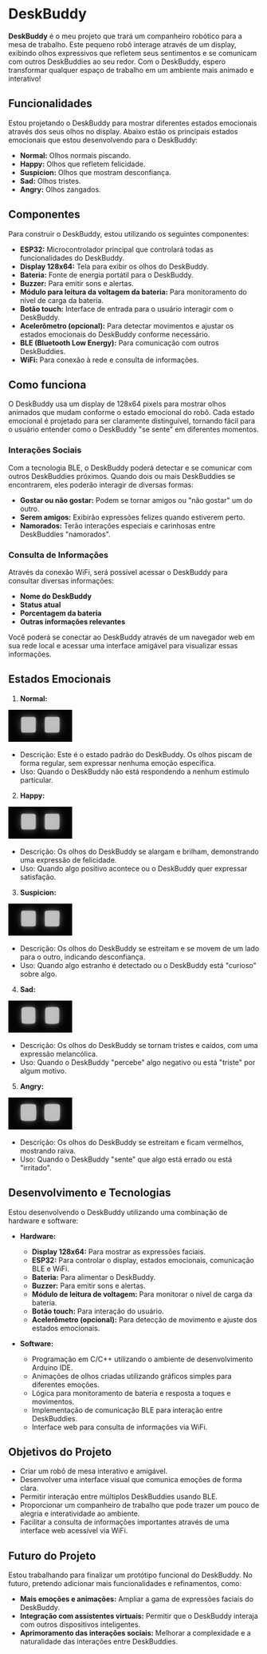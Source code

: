 # DeskBuddy

**DeskBuddy** é o meu projeto que trará um companheiro robótico para a mesa de trabalho. Este pequeno robô interage através de um display, exibindo olhos expressivos que refletem seus sentimentos e se comunicam com outros DeskBuddies ao seu redor. Com o DeskBuddy, espero transformar qualquer espaço de trabalho em um ambiente mais animado e interativo!

## Funcionalidades

Estou projetando o DeskBuddy para mostrar diferentes estados emocionais através dos seus olhos no display. Abaixo estão os principais estados emocionais que estou desenvolvendo para o DeskBuddy:

- **Normal:** Olhos normais piscando.
- **Happy:** Olhos que refletem felicidade.
- **Suspicion:** Olhos que mostram desconfiança.
- **Sad:** Olhos tristes.
- **Angry:** Olhos zangados.

## Componentes

Para construir o DeskBuddy, estou utilizando os seguintes componentes:

- **ESP32:** Microcontrolador principal que controlará todas as funcionalidades do DeskBuddy.
- **Display 128x64:** Tela para exibir os olhos do DeskBuddy.
- **Bateria:** Fonte de energia portátil para o DeskBuddy.
- **Buzzer:** Para emitir sons e alertas.
- **Módulo para leitura da voltagem da bateria:** Para monitoramento do nível de carga da bateria.
- **Botão touch:** Interface de entrada para o usuário interagir com o DeskBuddy.
- **Acelerômetro (opcional):** Para detectar movimentos e ajustar os estados emocionais do DeskBuddy conforme necessário.
- **BLE (Bluetooth Low Energy):** Para comunicação com outros DeskBuddies.
- **WiFi:** Para conexão à rede e consulta de informações.

## Como funciona

O DeskBuddy usa um display de 128x64 pixels para mostrar olhos animados que mudam conforme o estado emocional do robô. Cada estado emocional é projetado para ser claramente distinguível, tornando fácil para o usuário entender como o DeskBuddy "se sente" em diferentes momentos.

### Interações Sociais

Com a tecnologia BLE, o DeskBuddy poderá detectar e se comunicar com outros DeskBuddies próximos. Quando dois ou mais DeskBuddies se encontrarem, eles poderão interagir de diversas formas:

- **Gostar ou não gostar:** Podem se tornar amigos ou "não gostar" um do outro.
- **Serem amigos:** Exibirão expressões felizes quando estiverem perto.
- **Namorados:** Terão interações especiais e carinhosas entre DeskBuddies "namorados".

### Consulta de Informações

Através da conexão WiFi, será possível acessar o DeskBuddy para consultar diversas informações:

- **Nome do DeskBuddy**
- **Status atual**
- **Porcentagem da bateria**
- **Outras informações relevantes**

Você poderá se conectar ao DeskBuddy através de um navegador web em sua rede local e acessar uma interface amigável para visualizar essas informações.

## Estados Emocionais

1. **Normal:**

![Logo do Markdown](assets/normal.gif)
   - Descrição: Este é o estado padrão do DeskBuddy. Os olhos piscam de forma regular, sem expressar nenhuma emoção específica.
   - Uso: Quando o DeskBuddy não está respondendo a nenhum estímulo particular.

2. **Happy:**

![Logo do Markdown](assets/feliz.gif)
   - Descrição: Os olhos do DeskBuddy se alargam e brilham, demonstrando uma expressão de felicidade.
   - Uso: Quando algo positivo acontece ou o DeskBuddy quer expressar satisfação.

3. **Suspicion:**

![Logo do Markdown](assets/suspicion.gif)
   - Descrição: Os olhos do DeskBuddy se estreitam e se movem de um lado para o outro, indicando desconfiança.
   - Uso: Quando algo estranho é detectado ou o DeskBuddy está "curioso" sobre algo.

4. **Sad:**

![Logo do Markdown](assets/triste.gif)
   - Descrição: Os olhos do DeskBuddy se tornam tristes e caídos, com uma expressão melancólica.
   - Uso: Quando o DeskBuddy "percebe" algo negativo ou está "triste" por algum motivo.

5. **Angry:**

![Logo do Markdown](assets/angry.gif)
   - Descrição: Os olhos do DeskBuddy se estreitam e ficam vermelhos, mostrando raiva.
   - Uso: Quando o DeskBuddy "sente" que algo está errado ou está "irritado".

## Desenvolvimento e Tecnologias

Estou desenvolvendo o DeskBuddy utilizando uma combinação de hardware e software:

- **Hardware:**
  - **Display 128x64:** Para mostrar as expressões faciais.
  - **ESP32:** Para controlar o display, estados emocionais, comunicação BLE e WiFi.
  - **Bateria:** Para alimentar o DeskBuddy.
  - **Buzzer:** Para emitir sons e alertas.
  - **Módulo de leitura de voltagem:** Para monitorar o nível de carga da bateria.
  - **Botão touch:** Para interação do usuário.
  - **Acelerômetro (opcional):** Para detecção de movimento e ajuste dos estados emocionais.

- **Software:**
  - Programação em C/C++ utilizando o ambiente de desenvolvimento Arduino IDE.
  - Animações de olhos criadas utilizando gráficos simples para diferentes emoções.
  - Lógica para monitoramento de bateria e resposta a toques e movimentos.
  - Implementação de comunicação BLE para interação entre DeskBuddies.
  - Interface web para consulta de informações via WiFi.

## Objetivos do Projeto

- Criar um robô de mesa interativo e amigável.
- Desenvolver uma interface visual que comunica emoções de forma clara.
- Permitir interação entre múltiplos DeskBuddies usando BLE.
- Proporcionar um companheiro de trabalho que pode trazer um pouco de alegria e interatividade ao ambiente.
- Facilitar a consulta de informações importantes através de uma interface web acessível via WiFi.

## Futuro do Projeto

Estou trabalhando para finalizar um protótipo funcional do DeskBuddy. No futuro, pretendo adicionar mais funcionalidades e refinamentos, como:

- **Mais emoções e animações:** Ampliar a gama de expressões faciais do DeskBuddy.
- **Integração com assistentes virtuais:** Permitir que o DeskBuddy interaja com outros dispositivos inteligentes.
- **Aprimoramento das interações sociais:** Melhorar a complexidade e a naturalidade das interações entre DeskBuddies.
